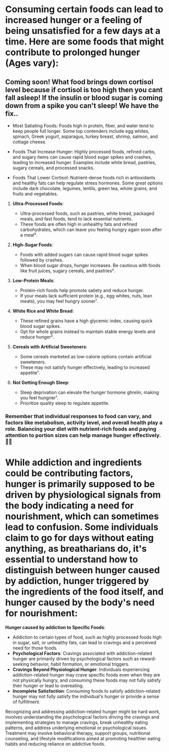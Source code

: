 # Consuming certain foods can lead to increased hunger or a feeling of being unsatisfied for a few days at a time. Here are some foods that might contribute to prolonged hunger (Ages vary):

## Coming soon! What food brings down cortisol level because if cortisol is too high then you cant fall asleep! If the insulin or blood sugar is coming down from a spike you can't sleep! We have the fix..

- Most Satiating Foods: Foods high in protein, fiber, and water tend to keep people full longer. Some top contenders include egg whites, spinach, Greek yogurt, asparagus, turkey breast, shrimp, salmon, and cottage cheese.

- Foods That Increase Hunger: Highly processed foods, refined carbs, and sugary items can cause rapid blood sugar spikes and crashes, leading to increased hunger. Examples include white bread, pastries, sugary cereals, and processed snacks.

- Foods That Lower Cortisol: Nutrient-dense foods rich in antioxidants and healthy fats can help regulate stress hormones. Some great options include dark chocolate, legumes, lentils, green tea, whole grains, and fruits and vegetables.

1. **Ultra-Processed Foods**:
   - Ultra-processed foods, such as pastries, white bread, packaged meals, and fast foods, tend to lack essential nutrients.
   - These foods are often high in unhealthy fats and refined carbohydrates, which can leave you feeling hungry again soon after a meal³.

2. **High-Sugar Foods**:
   - Foods with added sugars can cause rapid blood sugar spikes followed by crashes.
   - When blood sugar drops, hunger increases. Be cautious with foods like fruit juices, sugary cereals, and pastries².

3. **Low-Protein Meals**:
   - Protein-rich foods help promote satiety and reduce hunger.
   - If your meals lack sufficient protein (e.g., egg whites, nuts, lean meats), you may feel hungry sooner¹.

4. **White Rice and White Bread**:
   - These refined grains have a high glycemic index, causing quick blood sugar spikes.
   - Opt for whole grains instead to maintain stable energy levels and reduce hunger².

5. **Cereals with Artificial Sweeteners**:
   - Some cereals marketed as low-calorie options contain artificial sweeteners.
   - These may not satisfy hunger effectively, leading to increased appetite¹.

6. **Not Getting Enough Sleep**:
   - Sleep deprivation can elevate the hunger hormone ghrelin, making you feel hungrier¹.
   - Prioritize quality sleep to regulate appetite.

### Remember that individual responses to food can vary, and factors like metabolism, activity level, and overall health play a role. Balancing your diet with nutrient-rich foods and paying attention to portion sizes can help manage hunger effectively. 🍎🥦

# While addiction and ingredients could be contributing factors, hunger is primarily supposed to be driven by physiological signals from the body indicating a need for nourishment, which can sometimes lead to confusion. Some individuals claim to go for days without eating anything, as breatharians do, it's essential to understand how to distinguish between hunger caused by addiction, hunger triggered by the ingredients of the food itself, and hunger caused by the body's need for nourishment:

  **Hunger caused by addiction to Specific Foods**:
   - Addiction to certain types of food, such as highly processed foods high in sugar, salt, or unhealthy fats, can lead to cravings and a perceived need for those foods.
- **Psychological Factors**: Cravings associated with addiction-related hunger are primarily driven by psychological factors such as reward-seeking behavior, habit formation, or emotional triggers.
- **Cravings Beyond Physiological Hunger**: Individuals experiencing addiction-related hunger may crave specific foods even when they are not physically hungry, and consuming these foods may not fully satisfy their hunger or lead to overeating.
- **Incomplete Satisfaction**: Consuming foods to satisfy addiction-related hunger may not fully satisfy the individual's hunger or provide a sense of fulfillment.

Recognizing and addressing addiction-related hunger might be hard work, involves understanding the psychological factors driving the cravings and implementing strategies to manage cravings, break unhealthy eating patterns, and address underlying emotional or psychological issues. Treatment may involve behavioral therapy, support groups, nutritional counseling, and lifestyle modifications aimed at promoting healthier eating habits and reducing reliance on addictive foods.
